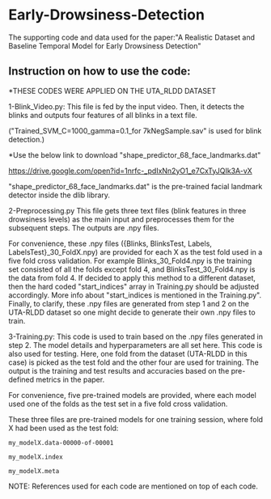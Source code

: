 # Early-Drowsiness-Detection
The supporting code and data used for the paper:"A Realistic Dataset and Baseline Temporal Model for Early Drowsiness Detection"
## Instruction on how to use the code:
*THESE CODES WERE APPLIED ON THE UTA_RLDD DATASET

1-Blink_Video.py:
  This file is fed by the input video. Then, it detects the blinks and outputs four features of all blinks in a text file.
  
  ("Trained_SVM_C=1000_gamma=0.1_for 7kNegSample.sav" is used for blink detection.)
  
  *Use the below link to download "shape_predictor_68_face_landmarks.dat"
  
  https://drive.google.com/open?id=1nrfc-_pdIxNn2yO1_e7CxTyJQIk3A-vX
  
  "shape_predictor_68_face_landmarks.dat" is the pre-trained facial landmark detector inside the dlib library.

2-Preprocessing.py
  This file gets three text files (blink features in three drowsiness levels) as the main input and preprocesses them for the subsequent     steps. The outputs are .npy files.
  
  For convenience, these .npy files ({Blinks, BlinksTest, Labels, LabelsTest}_30_FoldX.npy) are provided for each X as the test fold used   in a five fold cross validation. For example Blinks_30_Fold4.npy is the training set consisted of all the folds except fold 4, and  BlinksTest_30_Fold4.npy is the data from fold 4. If decided to apply this method to a different dataset, then the hard coded          "start_indices" array in Training.py should be adjusted accordingly. More info about "start_indices is mentioned in the Training.py".     Finally, to clarify, these .npy files are generated from step 1 and 2 on the UTA-RLDD dataset so one might decide to generate their own   .npy files to train. 

3-Training.py:
  This code is used to train based on the .npy files generated in step 2. The model details and hyperparameters are all set here. This       code is also used for testing. Here, one fold from the dataset (UTA-RLDD in this case) is picked as the test fold and the other four are used     for training. The output is the training and test results and accuracies based on the pre-defined metrics in the paper.
 
 
  For convenience, five pre-trained models are provided, where each model used one of the folds as the test set in a five fold cross         validation.
  
  These three files are pre-trained models for one training session, where fold X had been used as the test fold:
  
    my_modelX.data-00000-of-00001
    
    my_modelX.index
    
    my_modelX.meta
  
  
  
NOTE: References used for each code are mentioned on top of each code.
